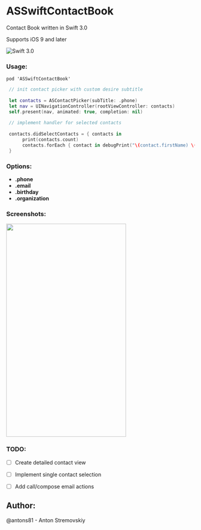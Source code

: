 
# ASSwiftContactBook
Contact Book written in Swift 3.0

Supports iOS 9 and later

![Swift 3.0](https://img.shields.io/badge/Swift-3.0-green.svg?style=flat)

### Usage:
```
pod 'ASSwiftContactBook'
```


```swift
 // init contact picker with custom desire subtitle
 
 let contacts = ASContactPicker(subTitle: .phone)
 let nav = UINavigationController(rootViewController: contacts)
 self.present(nav, animated: true, completion: nil)
 
 // implement handler for selected contacts
 
 contacts.didSelectContacts = { contacts in
      print(contacts.count)
      contacts.forEach { contact in debugPrint("\(contact.firstName) \(contact.lastName)") }
 }

```

### Options:
- **.phone**
- **.email**
- **.birthday**
- **.organization**

### Screenshots:
<img src="https://preview.ibb.co/nxkAq5/Simulator_Screen_Shot_Jul_1_2017_10_08_52.png" width="320" height="568">



### TODO:

- [ ] Create detailed contact view
- [ ] Implement single contact selection
- [ ] Add call/compose email actions


## Author:
@antons81 - Anton Stremovskiy
